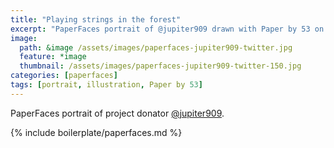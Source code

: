 ```yaml
---
title: "Playing strings in the forest"
excerpt: "PaperFaces portrait of @jupiter909 drawn with Paper by 53 on an iPad."
image: 
  path: &image /assets/images/paperfaces-jupiter909-twitter.jpg 
  feature: *image
  thumbnail: /assets/images/paperfaces-jupiter909-twitter-150.jpg
categories: [paperfaces]
tags: [portrait, illustration, Paper by 53]
---
```


PaperFaces portrait of project donator [@jupiter909](https://twitter.com/jupiter909).

{% include boilerplate/paperfaces.md %}
